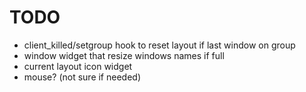 TODO
====

* client_killed/setgroup hook to reset layout if last window on group
* window widget that resize windows names if full
* current layout icon widget
* mouse? (not sure if needed)
